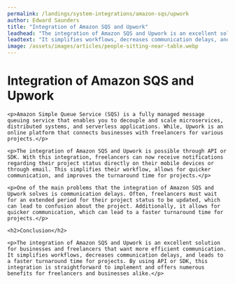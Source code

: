 ```yaml
---
permalink: /landings/system-integrations/amazon-sqs/upwork
author: Edward Saunders
title: "Integration of Amazon SQS and Upwork"
leadhead: "The integration of Amazon SQS and Upwork is an excellent solution for businesses and freelancers that want more efficient communication"
leadtext: "It simplifies workflows, decreases communication delays, and leads to a faster turnaround time for projects. By using API or SDK, this integration is straightforward to implement and offers numerous benefits for freelancers and businesses alike."
image: /assets/images/articles/people-sitting-near-table.webp
---
```

<div class="arttext">	<h1>Integration of Amazon SQS and Upwork</h1>

	<p>Amazon Simple Queue Service (SQS) is a fully managed message queuing service that enables you to decouple and scale microservices, distributed systems, and serverless applications. While, Upwork is an online platform that connects businesses with freelancers for various projects.</p>

	<p>The integration of Amazon SQS and Upwork is possible through API or SDK. With this integration, freelancers can now receive notifications regarding their project status directly on their mobile devices or through email. This simplifies their workflow, allows for quicker communication, and improves the turnaround time for projects.</p>

	<p>One of the main problems that the integration of Amazon SQS and Upwork solves is communication delays. Often, freelancers must wait for an extended period for their project status to be updated, which can lead to confusion about the project. Additionally, it allows for quicker communication, which can lead to a faster turnaround time for projects.</p>

	<h2>Conclusion</h2>

	<p>The integration of Amazon SQS and Upwork is an excellent solution for businesses and freelancers that want more efficient communication. It simplifies workflows, decreases communication delays, and leads to a faster turnaround time for projects. By using API or SDK, this integration is straightforward to implement and offers numerous benefits for freelancers and businesses alike.</p>
</div>